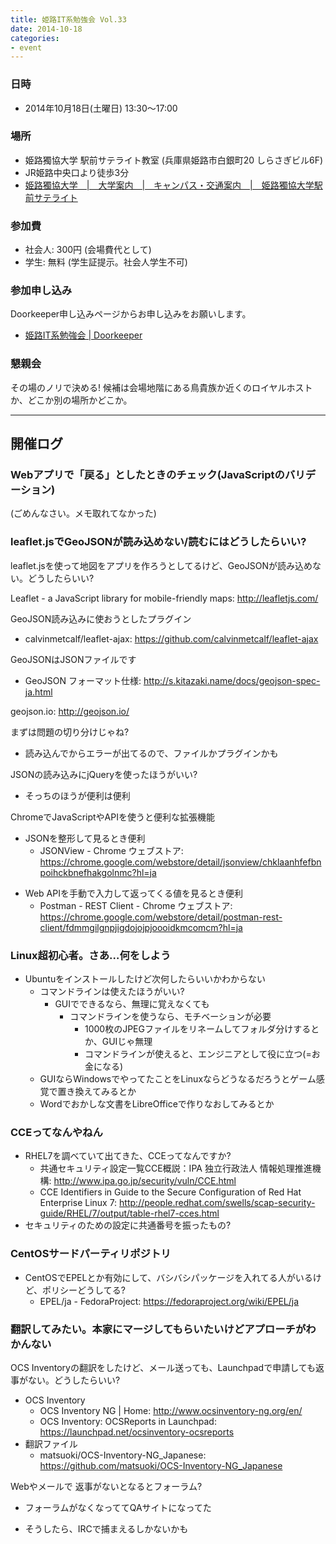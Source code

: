 ```yaml
---
title: 姫路IT系勉強会 Vol.33
date: 2014-10-18
categories:
- event
---
```


### 日時

-   2014年10月18日(土曜日) 13:30～17:00

### 場所


-   姫路獨協大学 駅前サテライト教室 (兵庫県姫路市白銀町20 しらさぎビル6F)
-   JR姫路中央口より徒歩3分
-   [姫路獨協大学　|　大学案内　|　キャンパス・交通案内　|　姫路獨協大学駅前サテライト](http://www.himeji-du.ac.jp/access/satellite/)

### 参加費

-   社会人: 300円 (会場費代として)
-   学生: 無料 (学生証提示。社会人学生不可)

### 参加申し込み

Doorkeeper申し込みページからお申し込みをお願いします。

-   [姫路IT系勉強会 | Doorkeeper](http://histudy.doorkeeper.jp/)

### 懇親会

その場のノリで決める!
候補は会場地階にある鳥貴族か近くのロイヤルホストか、どこか別の場所かどこか。

------------------------------------------------------------------------

開催ログ
--------

### Webアプリで「戻る」としたときのチェック(JavaScriptのバリデーション)

(ごめんなさい。メモ取れてなかった)

### leaflet.jsでGeoJSONが読み込めない/読むにはどうしたらいい?

leaflet.jsを使って地図をアプリを作ろうとしてるけど、GeoJSONが読み込めない。どうしたらいい?

Leaflet - a JavaScript library for mobile-friendly maps: <http://leafletjs.com/>

GeoJSON読み込みに使おうとしたプラグイン

-   calvinmetcalf/leaflet-ajax: <https://github.com/calvinmetcalf/leaflet-ajax>

GeoJSONはJSONファイルです

-   GeoJSON フォーマット仕様: <http://s.kitazaki.name/docs/geojson-spec-ja.html>

geojson.io: <http://geojson.io/>

まずは問題の切り分けじゃね?

-   読み込んでからエラーが出てるので、ファイルかプラグインかも

JSONの読み込みにjQueryを使ったほうがいい?

-   そっちのほうが便利は便利

ChromeでJavaScriptやAPIを使うと便利な拡張機能

-   JSONを整形して見るとき便利
    -   JSONView - Chrome ウェブストア: <https://chrome.google.com/webstore/detail/jsonview/chklaanhfefbnpoihckbnefhakgolnmc?hl=ja>

<!-- -->

-   Web APIを手動で入力して返ってくる値を見るとき便利
    -   Postman - REST Client - Chrome ウェブストア: <https://chrome.google.com/webstore/detail/postman-rest-client/fdmmgilgnpjigdojojpjoooidkmcomcm?hl=ja>

### Linux超初心者。さあ…何をしよう

-   Ubuntuをインストールしたけど次何したらいいかわからない
    -   コマンドラインは使えたほうがいい?
        -   GUIでできるなら、無理に覚えなくても
            -   コマンドラインを使うなら、モチベーションが必要
                -   1000枚のJPEGファイルをリネームしてフォルダ分けするとか、GUIじゃ無理
                -   コマンドラインが使えると、エンジニアとして役に立つ(=お金になる)
    -   GUIならWindowsでやってたことをLinuxならどうなるだろうとゲーム感覚で置き換えてみるとか
    -   Wordでおかしな文書をLibreOfficeで作りなおしてみるとか

### CCEってなんやねん

-   RHEL7を調べていて出てきた、CCEってなんですか?
    -   共通セキュリティ設定一覧CCE概説：IPA 独立行政法人 情報処理推進機構: <http://www.ipa.go.jp/security/vuln/CCE.html>
    -   CCE Identifiers in Guide to the Secure Configuration of Red Hat Enterprise Linux 7: <http://people.redhat.com/swells/scap-security-guide/RHEL/7/output/table-rhel7-cces.html>
-   セキュリティのための設定に共通番号を振ったもの?

### CentOSサードパーティリポジトリ

-   CentOSでEPELとか有効にして、バシバシパッケージを入れてる人がいるけど、ポリシーどうしてる?
    -   EPEL/ja - FedoraProject: <https://fedoraproject.org/wiki/EPEL/ja>

### 翻訳してみたい。本家にマージしてもらいたいけどアプローチがわかんない

OCS Inventoryの翻訳をしたけど、メール送っても、Launchpadで申請しても返事がない。どうしたらいい?

-   OCS Inventory
    -   OCS Inventory NG | Home: <http://www.ocsinventory-ng.org/en/>
    -   OCS Inventory: OCSReports in Launchpad: <https://launchpad.net/ocsinventory-ocsreports>
-   翻訳ファイル
    -   matsuoki/OCS-Inventory-NG\_Japanese: <https://github.com/matsuoki/OCS-Inventory-NG_Japanese>

Webやメールで 返事がないとなるとフォーラム?

-   フォーラムがなくなっててQAサイトになってた

<!-- -->

-   そうしたら、IRCで捕まえるしかないかも
